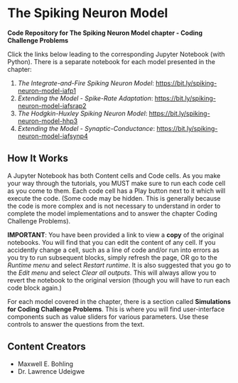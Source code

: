 # The Spiking Neuron Model
**Code Repository for The Spiking Neuron Model chapter - Coding Challenge Problems**

Click the links below leading to the corresponding Jupyter Notebook (with Python).  There is a separate notebook for each model presented in the chapter:

1. *The Integrate-and-Fire Spiking Neuron Model*: https://bit.ly/spiking-neuron-model-iafp1
2. *Extending the Model - Spike-Rate Adaptation*: https://bit.ly/spiking-neuron-model-iafsrap2
3. *The Hodgkin-Huxley Spiking Neuron Model*: https://bit.ly/spiking-neuron-model-hhp3
4. *Extending the Model - Synaptic-Conductance*: https://bit.ly/spiking-neuron-model-iafsynp4

## How It Works
A Jupyter Notebook has both Content cells and Code cells. As you make your way through the tutorials, you MUST make sure to run each code cell as you come to them. Each code cell has a Play button next to it which will execute the code. (Some code may be hidden. This is generally because the code is more complex and is not necessary to understand in order to complete the model implementations and to answer the chapter Coding Challenge Problems).

**IMPORTANT**: You have been provided a link to view a **copy** of the original notebooks. You will find that you can edit the content of any cell. If you accidently change a cell, such as a line of code and/or run into errors as you try to run subsequent blocks, simply refresh the page, OR go to the *Runtime menu* and select *Restart runtime*. It is also suggested that you go to the *Edit menu* and select *Clear all outputs*. This will always allow you to revert the notebook to the original version (though you will have to run each code block again.)

For each model covered in the chapter, there is a section called **Simulations for Coding Challenge Problems**. This is where you will find user-interface components such as value sliders for various parameters. Use these controls to answer the questions from the text.

## Content Creators
* Maxwell E. Bohling
* Dr. Lawrence Udeigwe
